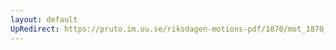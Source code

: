 ```yaml
---
layout: default
UpRedirect: https://pruto.im.uu.se/riksdagen-motions-pdf/1870/mot_1870__fk__25/mot_1870__fk__25-002.pdf
---
```

